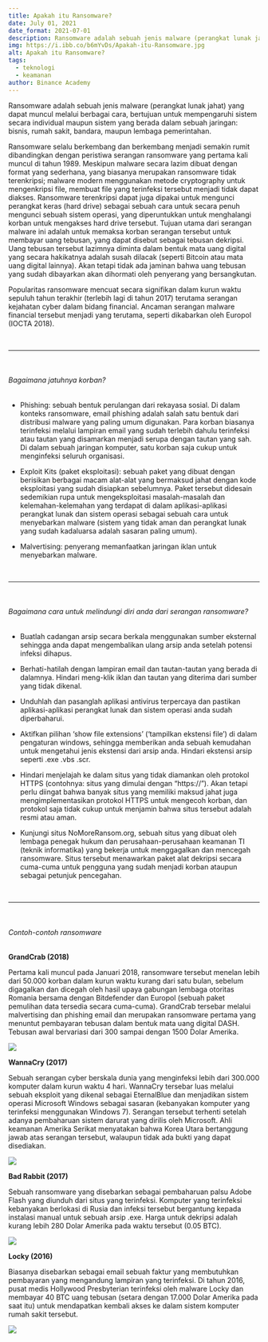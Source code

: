 ```yaml
---
title: Apakah itu Ransomware?
date: July 01, 2021
date_format: 2021-07-01
description: Ransomware adalah sebuah jenis malware (perangkat lunak jahat) yang dapat muncul melalui berbagai cara, bertujuan untuk mempengaruhi sistem secara individual maupun sistem yang berada dalam sebuah jaringan bisnis, rumah sakit, bandara, maupun lembaga pemerintahan.
img: https://i.ibb.co/b6mYvDs/Apakah-itu-Ransomware.jpg
alt: Apakah itu Ransomware?
tags: 
  - teknologi
  - keamanan
author: Binance Academy
---
```


<div class="text-justify grid gap-4">
  <p>Ransomware adalah sebuah jenis malware (perangkat lunak jahat) yang dapat muncul melalui berbagai cara, bertujuan untuk mempengaruhi sistem secara individual maupun sistem yang berada dalam sebuah jaringan: bisnis, rumah sakit, bandara, maupun lembaga pemerintahan.</p>
  <p>Ransomware selalu berkembang dan berkembang menjadi semakin rumit dibandingkan dengan peristiwa serangan ransomware yang pertama kali muncul di tahun 1989. Meskipun malware secara lazim dibuat dengan format yang sederhana, yang biasanya merupakan ransomware tidak terenkripsi; malware modern menggunakan metode cryptography untuk mengenkripsi file, membuat file yang terinfeksi tersebut menjadi tidak dapat diakses. Ransomware terenkripsi dapat juga dipakai untuk mengunci perangkat keras (hard drive) sebagai sebuah cara untuk secara penuh mengunci sebuah sistem operasi, yang diperuntukkan untuk menghalangi korban untuk mengakses hard drive tersebut. Tujuan utama dari serangan malware ini adalah untuk memaksa korban serangan tersebut untuk membayar uang tebusan, yang dapat disebut sebagai tebusan dekripsi. Uang tebusan tersebut lazimnya diminta dalam bentuk mata uang digital yang secara hakikatnya adalah susah dilacak (seperti Bitcoin atau mata uang digital lainnya). Akan tetapi tidak ada jaminan bahwa uang tebusan yang sudah dibayarkan akan dihormati oleh penyerang yang bersangkutan.</p>
  <p>Popularitas ransomware mencuat secara signifikan dalam kurun waktu sepuluh tahun terakhir (terlebih lagi di tahun 2017) terutama serangan kejahatan cyber dalam bidang financial. Ancaman serangan malware financial tersebut menjadi yang terutama, seperti dikabarkan oleh Europol (IOCTA 2018).</p>
</div>

<br>
<hr>
<br>

<div class="text-justify grid gap-4">
  <h6 class="ft-h text-primary font-bold">Bagaimana jatuhnya korban?</h6>
  <ul class="grid gap-2">
    <li>
      <p>Phishing: sebuah bentuk perulangan dari rekayasa sosial. Di dalam konteks ransomware, email phishing adalah salah satu bentuk dari distribusi malware yang paling umum digunakan. Para korban biasanya terinfeksi melalui lampiran email yang sudah terlebih dahulu terinfeksi atau tautan yang disamarkan menjadi serupa dengan tautan yang sah. Di dalam sebuah jaringan komputer, satu korban saja cukup untuk menginfeksi seluruh organisasi.</p>
    </li>
    <li>
      <p>Exploit Kits (paket eksploitasi): sebuah paket yang dibuat dengan berisikan berbagai macam alat-alat yang bermaksud jahat dengan kode eksploitasi yang sudah disiapkan sebelumnya. Paket tersebut didesain sedemikian rupa untuk mengeksploitasi masalah-masalah dan kelemahan-kelemahan yang terdapat di dalam aplikasi-aplikasi perangkat lunak dan sistem operasi sebagai sebuah cara untuk menyebarkan malware (sistem yang tidak aman dan perangkat lunak yang sudah kadaluarsa adalah sasaran paling umum).</p>
    </li>
    <li>
      <p>Malvertising: penyerang memanfaatkan jaringan iklan untuk menyebarkan malware.</p>
    </li>
  </ul>
</div>

<br>
<hr>
<br>

<div class="text-justify grid gap-4">
  <h6 class="ft-h text-primary font-bold">Bagaimana cara untuk melindungi diri anda dari serangan ransomware?</h6>
  <ul class="grid gap-2">
    <li>
      <p>Buatlah cadangan arsip secara berkala menggunakan sumber eksternal sehingga anda dapat mengembalikan ulang arsip anda setelah potensi infeksi dihapus. </p>
    </li>
    <li>
      <p>Berhati-hatilah dengan lampiran email dan tautan-tautan yang berada di dalamnya. Hindari meng-klik iklan dan tautan yang diterima dari sumber yang tidak dikenal.</p>
    </li>
    <li>
      <p>Unduhlah dan pasanglah aplikasi antivirus terpercaya dan pastikan aplikasi-aplikasi perangkat lunak dan sistem operasi anda sudah diperbaharui.</p>
    </li>
    <li>
      <p>Aktifkan pilihan ‘show file extensions’ (‘tampilkan ekstensi file’) di dalam pengaturan windows, sehingga memberikan anda sebuah kemudahan untuk mengetahui jenis ekstensi dari arsip anda. Hindari ekstensi arsip seperti .exe .vbs .scr.</p>
    </li>
    <li>
      <p>Hindari menjelajah ke dalam situs yang tidak diamankan oleh protokol HTTPS (contohnya: situs yang dimulai dengan “https://”). Akan tetapi perlu diingat bahwa banyak situs yang memiliki maksud jahat juga mengimplementasikan protokol HTTPS untuk mengecoh korban, dan protokol saja tidak cukup untuk menjamin bahwa situs tersebut adalah resmi atau aman.</p>
    </li>
    <li>
      <p>Kunjungi situs NoMoreRansom.org, sebuah situs yang dibuat oleh lembaga penegak hukum dan perusahaan-perusahaan keamanan TI (teknik informatika) yang bekerja untuk menggagalkan dan mencegah ransomware. Situs tersebut menawarkan paket alat dekripsi secara cuma-cuma untuk pengguna yang sudah menjadi korban ataupun sebagai petunjuk pencegahan.</p>
    </li>
  </ul>
</div>

<br>
<hr>
<br>

<div class="text-justify grid gap-4">
  <h6 class="ft-h text-primary font-bold">Contoh-contoh ransomware</h6>
  <p><b>GrandCrab (2018)</b></p>
  <p>Pertama kali muncul pada Januari 2018, ransomware tersebut menelan lebih dari 50.000 korban dalam kurun waktu kurang dari satu bulan, sebelum digagalkan dan dicegah oleh hasil upaya gabungan lembaga otoritas Romania bersama dengan Bitdefender dan Europol (sebuah paket pemulihan data tersedia secara cuma-cuma). GrandCrab tersebar melalui malvertising dan phishing email dan merupakan ransomware pertama yang menuntut pembayaran tebusan dalam bentuk mata uang digital DASH. Tebusan awal bervariasi dari 300 sampai dengan 1500 Dolar Amerika.</p>
  <img src="https://i.ibb.co/P9r00KZ/image.webp" class="article-img-vertical">
  <p><b>WannaCry (2017)</b></p>
  <p>Sebuah serangan cyber berskala dunia yang menginfeksi lebih dari 300.000 komputer dalam kurun waktu 4 hari. WannaCry tersebar luas melalui sebuah eksploit yang dikenal sebagai EternalBlue dan menjadikan sistem operasi Microsoft Windows sebagai sasaran (kebanyakan komputer yang terinfeksi menggunakan Windows 7). Serangan tersebut terhenti setelah adanya pembaharuan sistem darurat yang dirilis oleh Microsoft. Ahli keamanan Amerika Serikat menyatakan bahwa Korea Utara bertanggung jawab atas serangan tersebut, walaupun tidak ada bukti yang dapat disediakan.</p>
  <img src="https://i.ibb.co/GHcq7yG/image-1.webp" class="article-img-vertical">
  <p><b>Bad Rabbit (2017)</b></p>
  <p>Sebuah ransomware yang disebarkan sebagai pembaharuan palsu Adobe Flash yang diunduh dari situs yang terinfeksi. Komputer yang terinfeksi kebanyakan berlokasi di Rusia dan infeksi tersebut bergantung kepada instalasi manual untuk sebuah arsip .exe. Harga untuk dekripsi adalah kurang lebih 280 Dolar Amerika pada waktu tersebut (0.05 BTC).</p>
  <img src="https://i.ibb.co/x5yP1PN/image-2.webp" class="article-img-vertical">
  <p><b>Locky (2016)</b></p>
  <p>Biasanya disebarkan sebagai email sebuah faktur yang membutuhkan pembayaran yang mengandung lampiran yang terinfeksi. Di tahun 2016, pusat medis Hollywood Presbyterian terinfeksi oleh malware Locky dan membayar 40 BTC uang tebusan (setara dengan 17.000 Dolar Amerika pada saat itu) untuk mendapatkan kembali akses ke dalam sistem komputer rumah sakit tersebut.</p>
  <img src="https://i.ibb.co/x7T3CQX/image-3.webp" class="article-img-vertical">
</div>